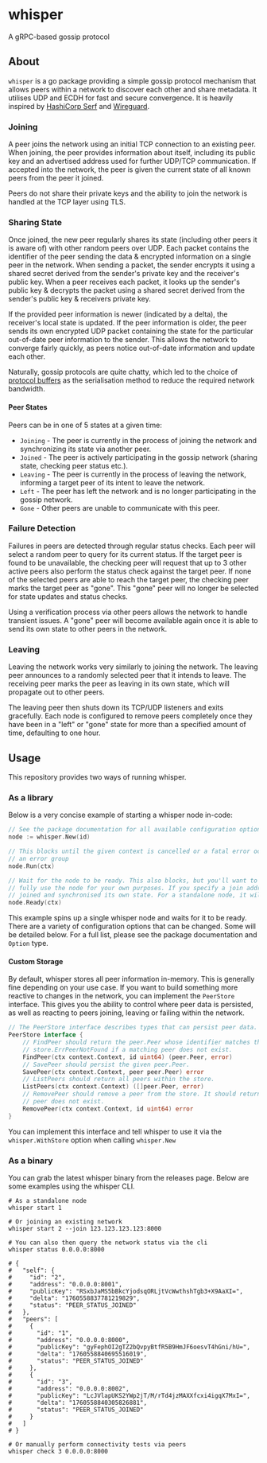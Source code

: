 # whisper

A gRPC-based gossip protocol

## About

`whisper` is a go package providing a simple gossip protocol mechanism that allows peers within a network to discover
each other and share metadata. It utilises UDP and ECDH for fast and secure convergence. It is heavily inspired by
[HashiCorp Serf](https://github.com/hashicorp/serf) and [Wireguard](https://www.wireguard.com/).

### Joining

A peer joins the network using an initial TCP connection to an existing peer. When joining, the peer provides
information about itself, including its public key and an advertised address used for further UDP/TCP communication. If
accepted into the network, the peer is given the current state of all known peers from the peer it joined.

Peers do not share their private keys and the ability to join the network is handled at the TCP layer using TLS.

### Sharing State

Once joined, the new peer regularly shares its state (including other peers it is aware of) with other random peers over
UDP. Each packet contains the identifier of the peer sending the data & encrypted information on a single peer in the
network. When sending a packet, the sender encrypts it using a shared secret derived from the sender's private key and
the receiver's public key. When a peer receives each packet, it looks up the sender's public key & decrypts the packet
using a shared secret derived from the sender's public key & receivers private key.

If the provided peer information is newer (indicated by a delta), the receiver's local state is updated. If the peer
information is older, the peer sends its own encrypted UDP packet containing the state for the particular out-of-date
peer information to the sender. This allows the network to converge fairly quickly, as peers notice out-of-date
information and update each other.

Naturally, gossip protocols are quite chatty, which led to the choice of [protocol buffers](https://protobuf.dev/) as
the serialisation method to reduce the required network bandwidth.

#### Peer States

Peers can be in one of 5 states at a given time:

* `Joining` - The peer is currently in the process of joining the network and synchronizing its state via another peer.
* `Joined` - The peer is actively participating in the gossip network (sharing state, checking peer status etc.).
* `Leaving` - The peer is currently in the process of leaving the network, informing a target peer of its intent to
  leave the network.
* `Left` - The peer has left the network and is no longer participating in the gossip network.
* `Gone` - Other peers are unable to communicate with this peer.

### Failure Detection

Failures in peers are detected through regular status checks. Each peer will select a random peer to query for its
current status. If the target peer is found to be unavailable, the checking peer will request that up to 3 other active
peers also perform the status check against the target peer. If none of the selected peers are able to reach the target
peer, the checking peer marks the target peer as "gone". This "gone" peer will no longer be selected for state updates
and status checks.

Using a verification process via other peers allows the network to handle transient issues. A "gone" peer will become
available again once it is able to send its own state to other peers in the network.

### Leaving

Leaving the network works very similarly to joining the network. The leaving peer announces to a randomly selected peer
that it intends to leave. The receiving peer marks the peer as leaving in its own state, which will propagate out to
other peers.

The leaving peer then shuts down its TCP/UDP listeners and exits gracefully. Each node is configured to remove peers
completely once they have been in a "left" or "gone" state for more than a specified amount of time, defaulting to
one hour.

## Usage

This repository provides two ways of running whisper.

### As a library

Below is a very concise example of starting a whisper node in-code:

```go
// See the package documentation for all available configuration options.
node := whisper.New(id)

// This blocks until the given context is cancelled or a fatal error occurs, use it in a separate goroutine or
// an error group
node.Run(ctx)

// Wait for the node to be ready. This also blocks, but you'll want to wait for it to return before you try to
// fully use the node for your own purposes. If you specify a join address, this will return once the node has
// joined and synchronised its own state. For a standalone node, it will return fairly instantly.
node.Ready(ctx)
```

This example spins up a single whisper node and waits for it to be ready. There are a variety of configuration options
that can be changed. Some will be detailed below. For a full list, please see the package documentation and `Option`
type.

#### Custom Storage

By default, whisper stores all peer information in-memory. This is generally fine depending on your use case. If you
want to build something more reactive to changes in the network, you can implement the `PeerStore` interface. This
gives you the ability to control where peer data is persisted, as well as reacting to peers joining, leaving or failing
within the network.

```go
// The PeerStore interface describes types that can persist peer data.
PeerStore interface {
    // FindPeer should return the peer.Peer whose identifier matches the one provided. It should return
    // store.ErrPeerNotFound if a matching peer does not exist.
    FindPeer(ctx context.Context, id uint64) (peer.Peer, error)
    // SavePeer should persist the given peer.Peer.
    SavePeer(ctx context.Context, peer peer.Peer) error
    // ListPeers should return all peers within the store.
    ListPeers(ctx context.Context) ([]peer.Peer, error)
    // RemovePeer should remove a peer from the store. It should return store.ErrPeerNotFound if a matching
    // peer does not exist.
    RemovePeer(ctx context.Context, id uint64) error
}
```

You can implement this interface and tell whisper to use it via the `whisper.WithStore` option when calling
`whisper.New`

### As a binary

You can grab the latest whisper binary from the releases page. Below are some examples using the whisper CLI.

```shell
# As a standalone node
whisper start 1

# Or joining an existing network
whisper start 2 --join 123.123.123.123:8000

# You can also then query the network status via the cli
whisper status 0.0.0.0:8000

# {
#   "self": {
#     "id": "2",
#     "address": "0.0.0.0:8001",
#     "publicKey": "RSxbJaMS5bBkcYjodsqORLjtVcWwthshTgb3+X9AaXI=",
#     "delta": "1760558837781219829",
#     "status": "PEER_STATUS_JOINED"
#   },
#   "peers": [
#     {
#       "id": "1",
#       "address": "0.0.0.0:8000",
#       "publicKey": "gyFephOI2gTZ2bQvpyBtfR5B9HmJF6oesvT4hGni/hU=",
#       "delta": "1760558840695516019",
#       "status": "PEER_STATUS_JOINED"
#     },
#     {
#       "id": "3",
#       "address": "0.0.0.0:8002",
#       "publicKey": "LcJVlapUKS2YWp2jT/M/rTd4jzMAXXfcxi4igqX7MxI=",
#       "delta": "1760558840305826881",
#       "status": "PEER_STATUS_JOINED"
#     }
#   ]
# }

# Or manually perform connectivity tests via peers
whisper check 3 0.0.0.0:8000
```
